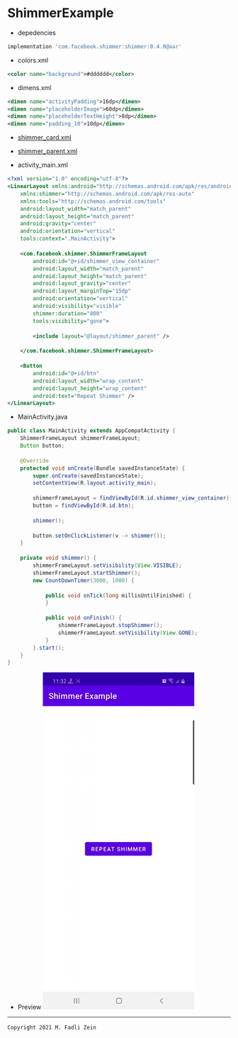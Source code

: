 # ShimmerExample

- depedencies
```gradle
implementation 'com.facebook.shimmer:shimmer:0.4.0@aar'
```
- colors.xml
```xml
<color name="background">#dddddd</color>
```
- dimens.xml
```xml
<dimen name="activityPadding">16dp</dimen>
<dimen name="placeholderImage">60dp</dimen>
<dimen name="placeholderTextHeight">8dp</dimen>
<dimen name="padding_10">10dp</dimen>
```

- [shimmer_card.xml](https://github.com/gzeinnumer/ShimmerExample/blob/master/app/src/main/res/layout/shimmer_card.xml)

- [shimmer_parent.xml](https://github.com/gzeinnumer/ShimmerExample/blob/master/app/src/main/res/layout/shimmer_parent.xml)

- activity_main.xml
```xml
<?xml version="1.0" encoding="utf-8"?>
<LinearLayout xmlns:android="http://schemas.android.com/apk/res/android"
    xmlns:shimmer="http://schemas.android.com/apk/res-auto"
    xmlns:tools="http://schemas.android.com/tools"
    android:layout_width="match_parent"
    android:layout_height="match_parent"
    android:gravity="center"
    android:orientation="vertical"
    tools:context=".MainActivity">

    <com.facebook.shimmer.ShimmerFrameLayout
        android:id="@+id/shimmer_view_container"
        android:layout_width="match_parent"
        android:layout_height="match_parent"
        android:layout_gravity="center"
        android:layout_marginTop="15dp"
        android:orientation="vertical"
        android:visibility="visible"
        shimmer:duration="800"
        tools:visibility="gone">

        <include layout="@layout/shimmer_parent" />

    </com.facebook.shimmer.ShimmerFrameLayout>

    <Button
        android:id="@+id/btn"
        android:layout_width="wrap_content"
        android:layout_height="wrap_content"
        android:text="Repeat Shimmer" />
</LinearLayout>
```

- MainActivity.java
```java
public class MainActivity extends AppCompatActivity {
    ShimmerFrameLayout shimmerFrameLayout;
    Button button;

    @Override
    protected void onCreate(Bundle savedInstanceState) {
        super.onCreate(savedInstanceState);
        setContentView(R.layout.activity_main);

        shimmerFrameLayout = findViewById(R.id.shimmer_view_container);
        button = findViewById(R.id.btn);

        shimmer();

        button.setOnClickListener(v -> shimmer());
    }

    private void shimmer() {
        shimmerFrameLayout.setVisibility(View.VISIBLE);
        shimmerFrameLayout.startShimmer();
        new CountDownTimer(3000, 1000) {

            public void onTick(long millisUntilFinished) {
            }

            public void onFinish() {
                shimmerFrameLayout.stopShimmer();
                shimmerFrameLayout.setVisibility(View.GONE);
            }
        }.start();
    }
}
```

- Preview
![](https://github.com/gzeinnumer/ShimmerExample/blob/master/preview/example1.gif)

---

```
Copyright 2021 M. Fadli Zein
```